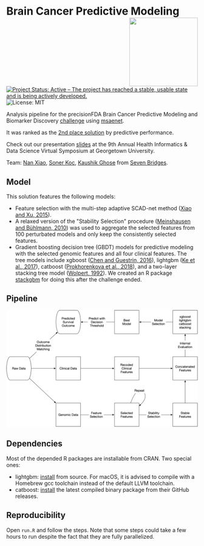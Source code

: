 # Brain Cancer Predictive Modeling <img src="https://i.imgur.com/f68cMck.png" align="right" alt="" height="180" width="180" />

[![Project Status: Active – The project has reached a stable, usable state and is being actively developed.](https://www.repostatus.org/badges/latest/active.svg)](https://www.repostatus.org/#active)
![License: MIT](https://img.shields.io/github/license/nanxstats/bcpm-msaenet.svg)

Analysis pipeline for the precisionFDA Brain Cancer Predictive Modeling and Biomarker Discovery [challenge](https://precision.fda.gov/challenges/8) using [msaenet](https://nanx.me/msaenet/).

It was ranked as the [2nd place solution](https://precision.fda.gov/challenges/8/results) by predictive performance.

Check out our presentation [slides](https://nanx.me/talks/icbi-symposium-precisionfda-nanxiao.pdf) at the 9th Annual Health Informatics & Data Science Virtual Symposium at Georgetown University.

Team: [Nan Xiao](https://nanx.me/), [Soner Koc](https://github.com/skoc), [Kaushik Ghose](https://kaushikghose.wordpress.com/) from [Seven Bridges](https://www.sevenbridges.com/).

## Model

This solution features the following models:

- Feature selection with the multi-step adaptive SCAD-net method ([Xiao and Xu, 2015](https://www.tandfonline.com/doi/full/10.1080/00949655.2015.1016944)).
- A relaxed version of the "Stability Selection" procedure ([Meinshausen and Bühlmann, 2010](https://doi.org/10.1111/j.1467-9868.2010.00740.x)) was used to aggregate the selected features from 100 perturbated models and only keep the consistently selected features.
- Gradient boosting decision tree (GBDT) models for predictive modeling with the selected genomic features and all four clinical features. The tree models include xgboost ([Chen and Guestrin, 2016](https://doi.org/10.1145/2939672.2939785)), lightgbm ([Ke et al., 2017](https://papers.nips.cc/paper/6907-lightgbm-a-highly-efficient-gradient-boosting-decision)), catboost ([Prokhorenkova et al., 2018](https://papers.nips.cc/paper/7898-catboost-unbiased-boosting-with-categorical-features)), and a two-layer stacking tree model ([Wolpert, 1992](https://doi.org/10.1016/S0893-6080(05)80023-1)). We created an R package [stackgbm](https://github.com/nanxstats/stackgbm) for doing this after the challenge ended.

## Pipeline

![](slides/bcpm-msaenet-flow-transparent.png)

## Dependencies

Most of the depended R packages are installable from CRAN. Two special ones:

- lightgbm: [install](https://github.com/microsoft/LightGBM/tree/master/R-package) from source. For macOS, it is advised to compile with a Homebrew gcc toolchain instead of the default LLVM toolchain.
- catboost: [install](https://catboost.ai/docs/installation/r-installation-binary-installation.html#r-installation-binary-installation) the latest compiled binary package from their GitHub releases.

## Reproducibility

Open `run.R` and follow the steps. Note that some steps could take a few hours to run despite the fact that they are fully parallelized.

